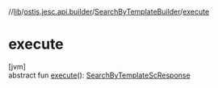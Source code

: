 //[lib](../../../index.md)/[ostis.jesc.api.builder](../index.md)/[SearchByTemplateBuilder](index.md)/[execute](execute.md)

# execute

[jvm]\
abstract fun [execute](execute.md)(): [SearchByTemplateScResponse](../../ostis.jesc.client.model.response/-search-by-template-sc-response/index.md)
